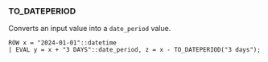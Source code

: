 <!--
This is generated by ESQL’s AbstractFunctionTestCase. Do no edit it. See ../README.md for how to regenerate it.
-->

### TO_DATEPERIOD
Converts an input value into a `date_period` value.

```esql
ROW x = "2024-01-01"::datetime
| EVAL y = x + "3 DAYS"::date_period, z = x - TO_DATEPERIOD("3 days");
```
